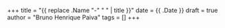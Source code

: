 +++
title = "{{ replace .Name "-" " " | title }}"
date = {{ .Date }}
draft = true
author = "Bruno Henrique Paiva"
tags = []
+++

